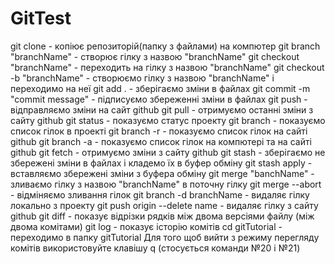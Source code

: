 # GitTest
git clone - копіює репозиторій(папку з файлами) на компютер
git branch "branchName" - створює гілку з назвою "branchName"
git checkout "branchName" - переходить на гілку з назвою "branchName"
git checkout -b "branchName" - створюємо гілку з назвою "branchName" і переходимо на неї
git add . - зберігаємо зміни в файлах
git commit -m "commit message" - підписуємо збереженні зміни в файлах
git push - відправляємо зміни на сайт github
git pull - отримуємо останні зміни з сайту github
git status - показуємо статус проекту
git branch - показуємо список гілок в проекті
git branch -r - показуємо список гілок на сайті github
git branch -a - показуємо список гілок на компютері та на сайті github
git fetch - отримуємо зміни з сайту github
git stash - зберігаємо не збережені зміни в файлах і кладемо їх в буфер обміну
git stash apply - вставляємо збережені зміни з буфера обміну
git merge "banchName" - зливаємо гілку з назвою "branchName" в поточну гілку
git merge --abort - відміняємо зливання гілок
git branch -d branchName - видаляє гілку локально з проекту
git push origin --delete name - видаляє гілку з сайту github
git diff - показує відрізки рядків між двома версіями файлу (між двома комітами)
git log - показує історію комітів
cd gitTutorial - переходимо в папку gitTutorial
Для того щоб вийти з режиму перегляду комітів використовуйте клавішу q (стосується команди №20 і №21)
